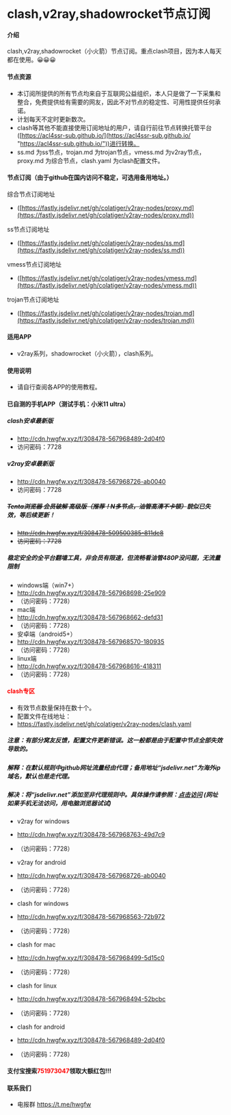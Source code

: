 # clash,v2ray,shadowrocket节点订阅

#### 介绍
clash,v2ray,shadowrocket（小火箭）节点订阅。重点clash项目，因为本人每天都在使用。😀😀😀

#### 节点资源
- 本订阅所提供的所有节点均来自于互联网公益组织，本人只是做了一下采集和整合，免费提供给有需要的网友，因此不对节点的稳定性、可用性提供任何承诺。
- 计划每天不定时更新数次。
- clash等其他不能直接使用订阅地址的用户，请自行前往节点转换托管平台([https://acl4ssr-sub.github.io/](https://acl4ssr-sub.github.io/ "https://acl4ssr-sub.github.io/"))进行转换。
- ss.md 为ss节点，trojan.md 为trojan节点，vmess.md 为v2ray节点，proxy.md 为综合节点，clash.yaml 为clash配置文件。

#### 节点订阅（由于github在国内访问不稳定，可选用备用地址。）
综合节点订阅地址
+ ([https://fastly.jsdelivr.net/gh/colatiger/v2ray-nodes/proxy.md](https://fastly.jsdelivr.net/gh/colatiger/v2ray-nodes/proxy.md))

ss节点订阅地址
+ ([https://fastly.jsdelivr.net/gh/colatiger/v2ray-nodes/ss.md](https://fastly.jsdelivr.net/gh/colatiger/v2ray-nodes/ss.md))

vmess节点订阅地址
+ ([https://fastly.jsdelivr.net/gh/colatiger/v2ray-nodes/vmess.md](https://fastly.jsdelivr.net/gh/colatiger/v2ray-nodes/vmess.md))

trojan节点订阅地址
+ ([https://fastly.jsdelivr.net/gh/colatiger/v2ray-nodes/trojan.md](https://fastly.jsdelivr.net/gh/colatiger/v2ray-nodes/trojan.md))

#### 适用APP

- v2ray系列，shadowrocket（小火箭），clash系列。

#### 使用说明

- 请自行查阅各APP的使用教程。

#### 已自测的手机APP（测试手机：小米11 ultra）
##### clash安卓最新版
- http://cdn.hwgfw.xyz/f/308478-567968489-2d04f0
- 访问密码：7728
##### v2ray安卓最新版
- http://cdn.hwgfw.xyz/f/308478-567968726-ab0040
- 访问密码：7728
##### ~~Tenta浏览器 会员破解 高级版（推荐！N多节点，油管高清不卡顿）~~貌似已失效，等后续更新！
- ~~http://cdn.hwgfw.xyz/f/308478-509500385-811dc8~~
- ~~访问密码：7728~~

##### 稳定安全的全平台翻墙工具，非会员有限速，但流畅看油管480P没问题，无流量限制
- windows端（win7+）
- http://cdn.hwgfw.xyz/f/308478-567968698-25e909
- （访问密码：7728）
- mac端
- http://cdn.hwgfw.xyz/f/308478-567968662-defd31
- （访问密码：7728）
- 安卓端（android5+）
- http://cdn.hwgfw.xyz/f/308478-567968570-180935
- （访问密码：7728）
- linux端
- http://cdn.hwgfw.xyz/f/308478-567968616-418311
- （访问密码：7728）

#### <font color=red>clash专区</font>
- 有效节点数量保持在数十个。
- 配置文件在线地址：
- https://fastly.jsdelivr.net/gh/colatiger/v2ray-nodes/clash.yaml
##### 注意：有部分窝友反馈，配置文件更新错误。这一般都是由于配置中节点全部失效导致的。
##### 解释：在默认规则中github网址流量经由代理；备用地址“jsdelivr.net”为海外ip域名，默认也是走代理。
##### 解决：将“jsdelivr.net”添加至非代理规则中。具体操作请参照：[点击访问](http://www.huwo.club/%E7%BD%91%E7%BB%9C%E6%8A%80%E6%9C%AF/clash%E7%9A%84%E4%BB%A3%E7%90%86%E6%A8%A1%E5%BC%8F%E4%B8%8EBYPASS%E7%9A%84%E8%A7%84%E5%88%99%E5%86%99%E6%B3%95/) (网址如果手机无法访问，用电脑浏览器试试)

- v2ray for windows
- http://cdn.hwgfw.xyz/f/308478-567968763-49d7c9
- （访问密码：7728）
- v2ray for android
- http://cdn.hwgfw.xyz/f/308478-567968726-ab0040
- （访问密码：7728）

- clash for windows
- http://cdn.hwgfw.xyz/f/308478-567968563-72b972
- （访问密码：7728）
- clash for mac
- http://cdn.hwgfw.xyz/f/308478-567968499-5d15c0
- （访问密码：7728）
- clash for linux
- http://cdn.hwgfw.xyz/f/308478-567968494-52bcbc
- （访问密码：7728）
- clash for android
- http://cdn.hwgfw.xyz/f/308478-567968489-2d04f0
- （访问密码：7728）

#### 支付宝搜索<font color=red>751973047</font>领取大额红包!!!

#### 联系我们
- 电报群 https://t.me/hwgfw
